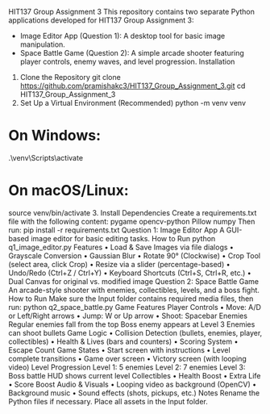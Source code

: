 HIT137 Group Assignment 3
This repository contains two separate Python applications developed for HIT137 Group Assignment 3:
- Image Editor App (Question 1): A desktop tool for basic image manipulation.
- Space Battle Game (Question 2): A simple arcade shooter featuring player controls, enemy waves, and level progression.
Installation
1. Clone the Repository
git clone https://github.com/pramishakc3/HIT137_Group_Assignment_3.git
cd HIT137_Group_Assignment_3
2. Set Up a Virtual Environment (Recommended)
python -m venv venv
# On Windows:
.\venv\Scripts\activate
# On macOS/Linux:
source venv/bin/activate
3. Install Dependencies
Create a requirements.txt file with the following content:
pygame
opencv-python
Pillow
numpy
Then run:
pip install -r requirements.txt
Question 1: Image Editor App
A GUI-based image editor for basic editing tasks.
How to Run
python q1_image_editor.py
Features
•	Load & Save Images via file dialogs
•	Grayscale Conversion
•	Gaussian Blur
•	Rotate 90° (Clockwise)
•	Crop Tool (select area, click Crop)
•	Resize via a slider (percentage-based)
•	Undo/Redo (Ctrl+Z / Ctrl+Y)
•	Keyboard Shortcuts (Ctrl+S, Ctrl+R, etc.)
•	Dual Canvas for original vs. modified image
Question 2: Space Battle Game
An arcade-style shooter with enemies, collectibles, levels, and a boss fight.
How to Run
Make sure the Input folder contains required media files, then run:
python q2_space_battle.py
Game Features
Player Controls
•	Move: A/D or Left/Right arrows
•	Jump: W or Up arrow
•	Shoot: Spacebar
Enemies
Regular enemies fall from the top
Boss enemy appears at Level 3
Enemies can shoot bullets
Game Logic
•	Collision Detection (bullets, enemies, player, collectibles)
•	Health & Lives (bars and counters)
•	Scoring System
•	Escape Count
Game States
•	Start screen with instructions
•	Level complete transitions
•	Game over screen
•	Victory screen (with looping video)
Level Progression
Level 1: 5 enemies
Level 2: 7 enemies
Level 3: Boss battle
HUD shows current level
Collectibles
•	Health Boost
•	Extra Life
•	Score Boost
Audio & Visuals
•	Looping video as background (OpenCV)
•	Background music
•	Sound effects (shots, pickups, etc.)
Notes
Rename the Python files if necessary.
Place all assets in the Input folder.
